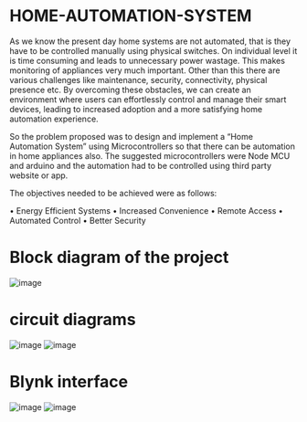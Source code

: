  # HOME-AUTOMATION-SYSTEM
 As we know the present day home systems are not automated, that is they have to be controlled manually using physical switches. On individual level it is time consuming and leads to unnecessary power wastage. This makes monitoring of appliances very much important. Other than this there are various challenges like maintenance, security, connectivity, physical presence etc. By overcoming these obstacles, we can create an environment where users can effortlessly control and manage their smart devices, leading to increased adoption and a more satisfying home automation experience.

So the problem proposed was to design and implement a “Home Automation System” using Microcontrollers so that there can be automation in home appliances also. The suggested microcontrollers were Node MCU and arduino and the automation had to be controlled using third party website or app.

The objectives needed to be achieved were as follows:

•	Energy Efficient Systems
•	Increased Convenience
 • Remote Access 
•	Automated Control 
•	Better Security
# Block diagram of the project
![image](https://github.com/akhilkoul12/HOME-AUTOMATION-SYSTEM/assets/134935521/d894d8b4-ce01-441c-90fe-8003bde1d81b)
# circuit diagrams

![image](https://github.com/akhilkoul12/HOME-AUTOMATION-SYSTEM/assets/134935521/5e7c9ba6-3e14-4e8f-8d1f-a07e4f3166a9)
![image](https://github.com/akhilkoul12/HOME-AUTOMATION-SYSTEM/assets/134935521/89eb69a7-ba38-43b0-a673-0e7f8ac94643)

# Blynk interface
![image](https://github.com/akhilkoul12/HOME-AUTOMATION-SYSTEM/assets/134935521/7d4b2d85-3f4e-4152-8b3a-2b6cb7f34392)
![image](https://github.com/akhilkoul12/HOME-AUTOMATION-SYSTEM/assets/134935521/f93c8b5c-7a96-44f1-af87-17cf8061672c)


